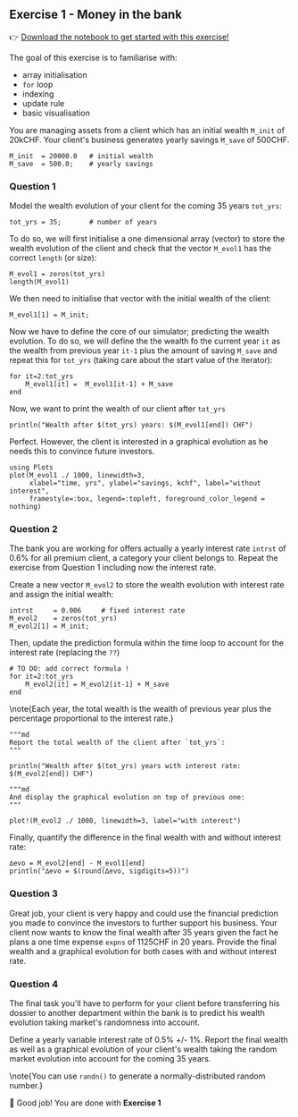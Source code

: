 <!--This file was generated, do not modify it.-->
## Exercise 1 - **Money in the bank**

👉 [Download the notebook to get started with this exercise!](https://github.com/eth-vaw-glaciology/course-101-0250-00/blob/main/exercise-notebooks/notebooks/lecture1_ex1.ipynb)

The goal of this exercise is to familiarise with:
- array initialisation
- `for` loop
- indexing
- update rule
- basic visualisation

You are managing assets from a client which has an initial wealth `M_init` of 20kCHF. Your client's business generates yearly savings `M_save` of 500CHF.

```julia:ex1
M_init  = 20000.0   # initial wealth
M_save  = 500.0;    # yearly savings
```

### Question 1

Model the wealth evolution of your client for the coming 35 years `tot_yrs`:

```julia:ex2
tot_yrs = 35;       # number of years
```

To do so, we will first initialise a one dimensional array (vector) to store the wealth evolution of the client and check that the vector `M_evol1` has the correct `length` (or size):

```julia:ex3
M_evol1 = zeros(tot_yrs)
length(M_evol1)
```

We then need to initialise that vector with the initial wealth of the client:

```julia:ex4
M_evol1[1] = M_init;
```

Now we have to define the core of our simulator; predicting the wealth evolution. To do so, we will define the the wealth fo the current year `it` as the wealth from previous year `it-1` plus the amount of saving `M_save` and repeat this for `tot_yrs` (taking care about the start value of the iterator):

```julia:ex5
for it=2:tot_yrs
    M_evol1[it] =  M_evol1[it-1] + M_save
end
```

Now, we want to print the wealth of our client after `tot_yrs`

```julia:ex6
println("Wealth after $(tot_yrs) years: $(M_evol1[end]) CHF")
```

Perfect. However, the client is interested in a graphical evolution as he needs this to convince future investors.

```julia:ex7
using Plots
plot(M_evol1 ./ 1000, linewidth=3,
     xlabel="time, yrs", ylabel="savings, kchf", label="without interest",
     framestyle=:box, legend=:topleft, foreground_color_legend = nothing)
```

### Question 2

The bank you are working for offers actually a yearly interest rate `intrst` of 0.6% for all premium client, a category your client belongs to. Repeat the exercise from Question 1 including now the interest rate.

Create a new vector `M_evol2` to store the wealth evolution with interest rate and assign the initial wealth:

```julia:ex8
intrst     = 0.006     # fixed interest rate
M_evol2    = zeros(tot_yrs)
M_evol2[1] = M_init;
```

Then, update the prediction formula within the time loop to account for the interest rate (replacing the `??`)

```julia:ex9
# TO DO: add correct formula !
for it=2:tot_yrs
    M_evol2[it] = M_evol2[it-1] + M_save
end
```

\note{Each year, the total wealth is the wealth of previous year plus the percentage proportional to the interest rate.}

```julia:ex10
"""md
Report the total wealth of the client after `tot_yrs`:
"""

println("Wealth after $(tot_yrs) years with interest rate: $(M_evol2[end]) CHF")

"""md
And display the graphical evolution on top of previous one:
"""

plot!(M_evol2 ./ 1000, linewidth=3, label="with interest")
```

Finally, quantify the difference in the final wealth with and without interest rate:

```julia:ex11
∆evo = M_evol2[end] - M_evol1[end]
println("∆evo = $(round(∆evo, sigdigits=5))")
```

### Question 3

Great job, your client is very happy and could use the financial prediction you made to convince the investors to further support his business. Your client now wants to know the final wealth after 35 years given the fact he plans a one time expense `expns` of 1125CHF in 20 years. Provide the final wealth and a graphical evolution for both cases with and without interest rate.

### Question 4

The final task you'll have to perform for your client before transferring his dossier to another department within the bank is to predict his wealth evolution taking market's randomness into account.

Define a yearly variable interest rate of 0.5% +/- 1%. Report the final wealth as well as a graphical evolution of your client's wealth taking the random market evolution into account for the coming 35 years.

\note{You can use `randn()` to generate a normally-distributed random number.}

🎉 Good job! You are done with **Exercise 1**

